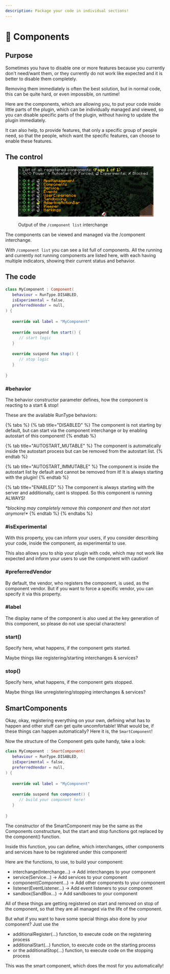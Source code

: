 ```yaml
---
description: Package your code in individual sections!
---
```


# 🚞 Components

## Purpose

Sometimes you have to disable one or more features because you currently don't need/want them, or they currently do not work like expected and it is better to disable them completely.

Removing them immediately is often the best solution, but in normal code, this can be quite hard, or even impossible, on runtime!

Here are the components, which are allowing you, to put your code inside little parts of the plugin, which can be individually managed and viewed, so you can disable specific parts of the plugin, without having to update the plugin immediately.

It can also help, to provide features, that only a specific group of people need, so that the people, which want the specific features, can choose to enable these features.

## The control

<figure><img src="../.gitbook/assets/image (1).png" alt=""><figcaption><p>Output of the <code>/component list</code> interchange</p></figcaption></figure>

The components can be viewed and managed via the /component interchange.

With `/component list` you can see a list full of components. All the running and currently not running components are listed here, with each having multiple indicators, showing their current status and behavior.

## The code

```kotlin
class MyComponent : Component(
   behaviour = RunType.DISABLED,
   isExperimental = false,
   preferredVendor = null,
) {

   override val label = "MyComponent"

   override suspend fun start() {
      // start logic
   }

   override suspend fun stop() {
      // stop logic
   }

}
```

### #behavior

The behavior constructor parameter defines, how the component is reacting to a start & stop!

These are the available RunType behaviors:

{% tabs %}
{% tab title="DISABLED" %}
The component is not starting by default, but can start via the component interchange or by enabling autostart of this component!
{% endtab %}

{% tab title="AUTOSTART_MUTABLE" %}
The component is automatically inside the autostart process but can be removed from the autostart list.
{% endtab %}

{% tab title="AUTOSTART_IMMUTABLE" %}
The component is inside the autostart list by default and cannot be removed from it! It is always starting with the plugin!
{% endtab %}

{% tab title="ENABLED" %}
The component is always starting with the server and additionally, cant is stopped. So this component is running ALWAYS!

_\*blocking may completely remove this component and then not start anymore!\*_
{% endtab %}
{% endtabs %}

### #isExperimental

With this property, you can inform your users, if you consider describing your code, inside the component, as experimental to use.

This also allows you to ship your plugin with code, which may not work like expected and inform your users to use the component with caution!

### #preferredVendor

By default, the vendor, who registers the component, is used, as the component vendor. But if you want to force a specific vendor, you can specify it via this property.

### #label

The display name of the component is also used at the key generation of this component, so please do not use special characters!

### start()

Specify here, what happens, if the component gets started.

Maybe things like registering/starting interchanges & services?

### stop()

Specify here, what happens, if the component gets stopped.

Maybe things like unregistering/stopping interchanges & services?

## SmartComponents

Okay, okay, registering everything on your own, defining what has to happen and other stuff can get quite uncomfortable! What would be, if these things can happen automatically? Here it is, the `SmartComponent`!

Now the structure of the Component gets quite handy, take a look:

```kotlin
class MyComponent : SmartComponent(
   behaviour = RunType.DISABLED,
   isExperimental = false,
   preferredVendor = null,
) {

   override val label = "MyComponent"

   override suspend fun component() {
      // build your component here!
   }

}
```

The constructor of the SmartComponent may be the same as the Components constructure, but the start and stop functions got replaced by the component() function.

Inside this function, you can define, which interchanges, other components and services have to be registered under this component!

Here are the functions, to use, to build your component:

* interchange(Interchange...) -> Add interchanges to your component
* service(Service...) -> Add services to your component
* component(Component...) -> Add other components to your component
* listener(EventListener...) -> Add event listeners to your component
* sandbox(SandBox...) -> Add sandboxes to your component

All of these things are getting registered on start and removed on stop of the component, so that they are all managed via the life of the component.

But what if you want to have some special things also done by your component? Just use the

* additionalRegister(...) function, to execute code on the registering process
* additionalStart(...) function, to execute code on the starting process
* or the additionalStop(...) function, to execute code on the stopping process&#x20;

This was the smart component, which does the most for you automatically!
